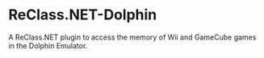 # ReClass.NET-Dolphin
A ReClass.NET plugin to access the memory of Wii and GameCube games in the Dolphin Emulator.
